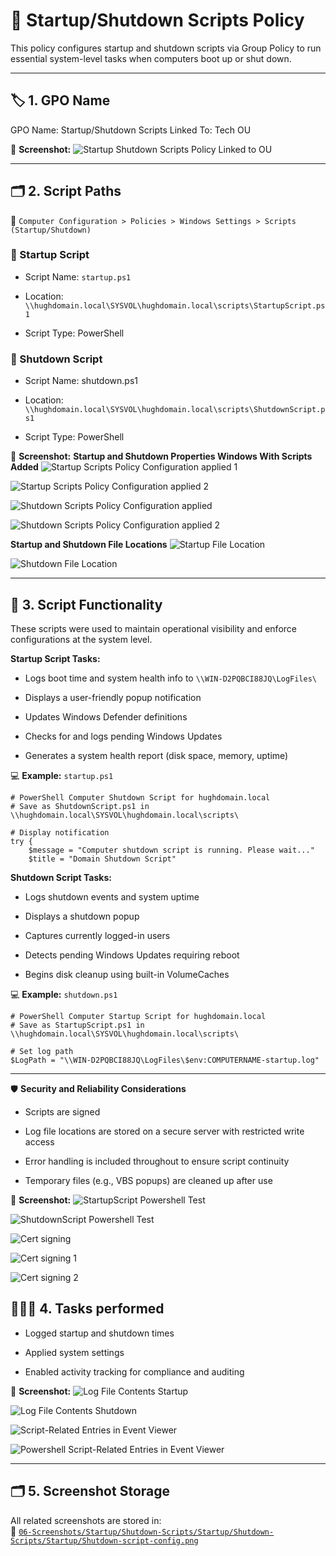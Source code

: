 # 🔁 Startup/Shutdown Scripts Policy
This policy configures startup and shutdown scripts via Group Policy to run essential system-level tasks when computers boot up or shut down.

---

## 🏷️ 1. GPO Name
GPO Name: Startup/Shutdown Scripts
Linked To: Tech OU

📸 **Screenshot:**
![Startup Shutdown Scripts Policy Linked to OU](https://github.com/user-attachments/assets/0db30914-40b0-4534-bf5b-5ef72aff1206)

---

## 🗂️ 2. Script Paths
📂 `Computer Configuration > Policies > Windows Settings > Scripts (Startup/Shutdown)`

### 🔼 Startup Script
- Script Name: `startup.ps1`

- Location: `\\hughdomain.local\SYSVOL\hughdomain.local\scripts\StartupScript.ps1`

- Script Type: PowerShell

### 🔽 Shutdown Script
- Script Name: shutdown.ps1

- Location: `\\hughdomain.local\SYSVOL\hughdomain.local\scripts\ShutdownScript.ps1`

- Script Type: PowerShell

📸 **Screenshot:**
**Startup and Shutdown Properties Windows With Scripts Added**
![Startup Scripts Policy Configuration applied 1](https://github.com/user-attachments/assets/f912c453-176b-4ae4-8688-37321b1b5f8c)

![Startup Scripts Policy Configuration applied 2](https://github.com/user-attachments/assets/e129efe4-9e46-4454-b3dd-a0c6b9fa1bee)

![Shutdown Scripts Policy Configuration applied](https://github.com/user-attachments/assets/b6df80d3-e3de-432c-b82f-f7afad7d092c)

![Shutdown Scripts Policy Configuration applied 2](https://github.com/user-attachments/assets/4a6db969-1eb8-411c-8de6-60de5a771e34)

**Startup and Shutdown File Locations**
![Startup File Location](https://github.com/user-attachments/assets/43bd462f-aa82-4eb8-b431-e75531e2bd24)

![Shutdown File Location](https://github.com/user-attachments/assets/0bc871a3-57f1-4315-b44b-2167e460c98c)

---

## 🔧 3. Script Functionality
These scripts were used to maintain operational visibility and enforce configurations at the system level.

**Startup Script Tasks:**

- Logs boot time and system health info to `\\WIN-D2PQBCI88JQ\LogFiles\`

- Displays a user-friendly popup notification

- Updates Windows Defender definitions

- Checks for and logs pending Windows Updates

- Generates a system health report (disk space, memory, uptime)

💻 **Example:** `startup.ps1`

```
# PowerShell Computer Shutdown Script for hughdomain.local
# Save as ShutdownScript.ps1 in \\hughdomain.local\SYSVOL\hughdomain.local\scripts\

# Display notification
try {
    $message = "Computer shutdown script is running. Please wait..."
    $title = "Domain Shutdown Script"
```
**Shutdown Script Tasks:**

- Logs shutdown events and system uptime

- Displays a shutdown popup

- Captures currently logged-in users

- Detects pending Windows Updates requiring reboot

- Begins disk cleanup using built-in VolumeCaches

💻 **Example:** `shutdown.ps1`

```
# PowerShell Computer Startup Script for hughdomain.local
# Save as StartupScript.ps1 in \\hughdomain.local\SYSVOL\hughdomain.local\scripts\

# Set log path
$LogPath = "\\WIN-D2PQBCI88JQ\LogFiles\$env:COMPUTERNAME-startup.log"
```
---

🛡️ **Security and Reliability Considerations**

- Scripts are signed

- Log file locations are stored on a secure server with restricted write access

- Error handling is included throughout to ensure script continuity

- Temporary files (e.g., VBS popups) are cleaned up after use

📸 **Screenshot:**
![StartupScript Powershell Test](https://github.com/user-attachments/assets/700cd42b-f587-4ea2-91a1-7e700195e4fa)

![ShutdownScript Powershell Test](https://github.com/user-attachments/assets/b531a3e2-2935-4bc1-b39d-6b8ec77b7c47)

![Cert signing](https://github.com/user-attachments/assets/34164dfe-6bcd-4975-a022-daf8d9531231)

![Cert signing 1](https://github.com/user-attachments/assets/a4990c62-35b7-46eb-872a-50b02e268db3)

![Cert signing 2](https://github.com/user-attachments/assets/44ec6467-7ca0-4a3e-a15a-a0babbeb71ef)

## 👩🏻‍💻 4. Tasks performed

- Logged startup and shutdown times

- Applied system settings

- Enabled activity tracking for compliance and auditing

📸 **Screenshot:**
![Log File Contents Startup](https://github.com/user-attachments/assets/9ab6a712-f801-4359-8f9f-3cc1d66376ee)

![Log File Contents Shutdown](https://github.com/user-attachments/assets/b1559bf2-eb99-413f-8b11-4102cf3f7a31)

![Script-Related Entries in Event Viewer](https://github.com/user-attachments/assets/87b81369-c222-49dd-ac1c-b1ba9adb163b)

![Powershell Script-Related Entries in Event Viewer](https://github.com/user-attachments/assets/db1bb8ea-4b1c-4f92-b9ae-1a06b62f41fa)

---

## 🗂️ 5. Screenshot Storage

All related screenshots are stored in:  
📂 [`06-Screenshots/Startup/Shutdown-Scripts/Startup/Shutdown-Scripts/Startup/Shutdown-script-config.png`]()
